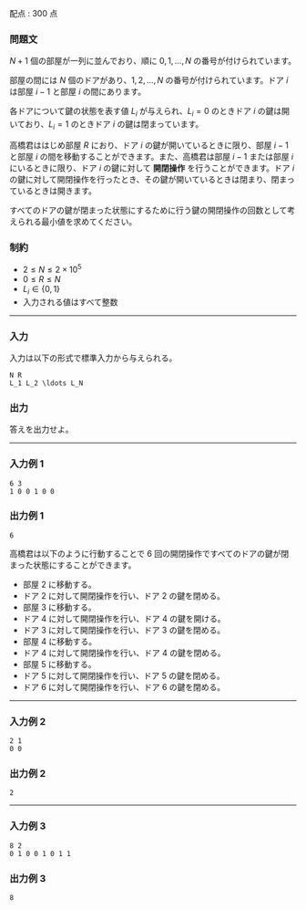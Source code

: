 配点 : $300$ 点

### 問題文

$N + 1$ 個の部屋が一列に並んでおり、順に $0, 1, \ldots, N$ の番号が付けられています。

部屋の間には $N$ 個のドアがあり、$1, 2, \ldots, N$ の番号が付けられています。ドア $i$ は部屋 $i - 1$ と部屋 $i$ の間にあります。

各ドアについて鍵の状態を表す値 $L_i$ が与えられ、$L_i = 0$ のときドア $i$ の鍵は開いており、$L_i = 1$ のときドア $i$ の鍵は閉まっています。

高橋君ははじめ部屋 $R$ におり、ドア $i$ の鍵が開いているときに限り、部屋 $i - 1$ と部屋 $i$ の間を移動することができます。また、高橋君は部屋 $i - 1$ または部屋 $i$ にいるときに限り、ドア $i$ の鍵に対して **開閉操作** を行うことができます。ドア $i$ の鍵に対して開閉操作を行ったとき、その鍵が開いているときは閉まり、閉まっているときは開きます。

すべてのドアの鍵が閉まった状態にするために行う鍵の開閉操作の回数として考えられる最小値を求めてください。

### 制約

  * $2 \leq N \leq 2 \times 10^5$
  * $0 \leq R \leq N$
  * $L_i \in \lbrace 0, 1 \rbrace$
  * 入力される値はすべて整数



* * *

### 入力

入力は以下の形式で標準入力から与えられる。
    
    
    N R
    L_1 L_2 \ldots L_N

### 出力

答えを出力せよ。

* * *

### 入力例 1
    
    
    6 3
    1 0 0 1 0 0

### 出力例 1
    
    
    6

高橋君は以下のように行動することで $6$ 回の開閉操作ですべてのドアの鍵が閉まった状態にすることができます。

  * 部屋 $2$ に移動する。
  * ドア $2$ に対して開閉操作を行い、ドア $2$ の鍵を閉める。
  * 部屋 $3$ に移動する。
  * ドア $4$ に対して開閉操作を行い、ドア $4$ の鍵を開ける。
  * ドア $3$ に対して開閉操作を行い、ドア $3$ の鍵を閉める。
  * 部屋 $4$ に移動する。
  * ドア $4$ に対して開閉操作を行い、ドア $4$ の鍵を閉める。
  * 部屋 $5$ に移動する。
  * ドア $5$ に対して開閉操作を行い、ドア $5$ の鍵を閉める。
  * ドア $6$ に対して開閉操作を行い、ドア $6$ の鍵を閉める。



* * *

### 入力例 2
    
    
    2 1
    0 0

### 出力例 2
    
    
    2

* * *

### 入力例 3
    
    
    8 2
    0 1 0 0 1 0 1 1

### 出力例 3
    
    
    8